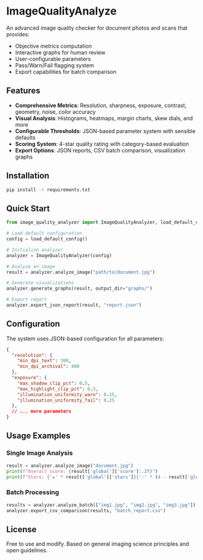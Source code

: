 # ImageQualityAnalyze

An advanced image quality checker for document photos and scans that provides:
- Objective metrics computation
- Interactive graphs for human review
- User-configurable parameters
- Pass/Warn/Fail flagging system
- Export capabilities for batch comparison

## Features

- **Comprehensive Metrics**: Resolution, sharpness, exposure, contrast, geometry, noise, color accuracy
- **Visual Analysis**: Histograms, heatmaps, margin charts, skew dials, and more
- **Configurable Thresholds**: JSON-based parameter system with sensible defaults
- **Scoring System**: 4-star quality rating with category-based evaluation
- **Export Options**: JSON reports, CSV batch comparison, visualization graphs

## Installation

```bash
pip install -r requirements.txt
```

## Quick Start

```python
from image_quality_analyzer import ImageQualityAnalyzer, load_default_config

# Load default configuration
config = load_default_config()

# Initialize analyzer
analyzer = ImageQualityAnalyzer(config)

# Analyze an image
result = analyzer.analyze_image("path/to/document.jpg")

# Generate visualizations
analyzer.generate_graphs(result, output_dir="graphs/")

# Export report
analyzer.export_json_report(result, "report.json")
```

## Configuration

The system uses JSON-based configuration for all parameters:

```json
{
  "resolution": {
    "min_dpi_text": 300,
    "min_dpi_archival": 400
  },
  "exposure": {
    "max_shadow_clip_pct": 0.5,
    "max_highlight_clip_pct": 0.5,
    "illumination_uniformity_warn": 0.15,
    "illumination_uniformity_fail": 0.25
  },
  // ... more parameters
}
```

## Usage Examples

### Single Image Analysis
```python
result = analyzer.analyze_image("document.jpg")
print(f"Overall score: {result['global']['score']:.2f}")
print(f"Stars: {'★' * result['global']['stars']}{'☆' * (4 - result['global']['stars'])}")
```

### Batch Processing
```python
results = analyzer.analyze_batch(["img1.jpg", "img2.jpg", "img3.jpg"])
analyzer.export_csv_comparison(results, "batch_report.csv")
```

## License

Free to use and modify. Based on general imaging science principles and open guidelines.
